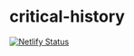 # critical-history
[![Netlify Status](https://api.netlify.com/api/v1/badges/760047ea-9eef-446f-84c4-8e8364e116e2/deploy-status)](https://app.netlify.com/sites/wonderful-brattain-bb6282/deploys)
